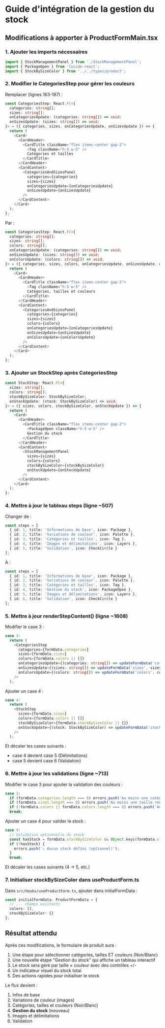 # Guide d'intégration de la gestion du stock

## Modifications à apporter à ProductFormMain.tsx

### 1. Ajouter les imports nécessaires

```typescript
import { StockManagementPanel } from './StockManagementPanel';
import { PackageOpen } from 'lucide-react';
import { StockBySizeColor } from '../../types/product';
```

### 2. Modifier le CategoriesStep pour gérer les couleurs

Remplacer (lignes 163-187) :

```typescript
const CategoriesStep: React.FC<{
  categories: string[];
  sizes: string[];
  onCategoriesUpdate: (categories: string[]) => void;
  onSizesUpdate: (sizes: string[]) => void;
}> = ({ categories, sizes, onCategoriesUpdate, onSizesUpdate }) => {
  return (
    <Card>
      <CardHeader>
        <CardTitle className="flex items-center gap-2">
          <Tag className="h-5 w-5" />
          Catégories et tailles
        </CardTitle>
      </CardHeader>
      <CardContent>
        <CategoriesAndSizesPanel
          categories={categories}
          sizes={sizes}
          onCategoriesUpdate={onCategoriesUpdate}
          onSizesUpdate={onSizesUpdate}
        />
      </CardContent>
    </Card>
  );
};
```

Par :

```typescript
const CategoriesStep: React.FC<{
  categories: string[];
  sizes: string[];
  colors: string[];
  onCategoriesUpdate: (categories: string[]) => void;
  onSizesUpdate: (sizes: string[]) => void;
  onColorsUpdate: (colors: string[]) => void;
}> = ({ categories, sizes, colors, onCategoriesUpdate, onSizesUpdate, onColorsUpdate }) => {
  return (
    <Card>
      <CardHeader>
        <CardTitle className="flex items-center gap-2">
          <Tag className="h-5 w-5" />
          Catégories, tailles et couleurs
        </CardTitle>
      </CardHeader>
      <CardContent>
        <CategoriesAndSizesPanel
          categories={categories}
          sizes={sizes}
          colors={colors}
          onCategoriesUpdate={onCategoriesUpdate}
          onSizesUpdate={onSizesUpdate}
          onColorsUpdate={onColorsUpdate}
        />
      </CardContent>
    </Card>
  );
};
```

### 3. Ajouter un StockStep après CategoriesStep

```typescript
const StockStep: React.FC<{
  sizes: string[];
  colors: string[];
  stockBySizeColor: StockBySizeColor;
  onStockUpdate: (stock: StockBySizeColor) => void;
}> = ({ sizes, colors, stockBySizeColor, onStockUpdate }) => {
  return (
    <Card>
      <CardHeader>
        <CardTitle className="flex items-center gap-2">
          <PackageOpen className="h-5 w-5" />
          Gestion du stock
        </CardTitle>
      </CardHeader>
      <CardContent>
        <StockManagementPanel
          sizes={sizes}
          colors={colors}
          stockBySizeColor={stockBySizeColor}
          onStockUpdate={onStockUpdate}
        />
      </CardContent>
    </Card>
  );
};
```

### 4. Mettre à jour le tableau steps (ligne ~507)

Changer de :
```typescript
const steps = [
  { id: 1, title: 'Informations de base', icon: Package },
  { id: 2, title: 'Variations de couleur', icon: Palette },
  { id: 3, title: 'Catégories et tailles', icon: Tag },
  { id: 4, title: 'Images et délimitations', icon: Layers },
  { id: 5, title: 'Validation', icon: CheckCircle }
];
```

À :
```typescript
const steps = [
  { id: 1, title: 'Informations de base', icon: Package },
  { id: 2, title: 'Variations de couleur', icon: Palette },
  { id: 3, title: 'Catégories et tailles', icon: Tag },
  { id: 4, title: 'Gestion du stock', icon: PackageOpen },
  { id: 5, title: 'Images et délimitations', icon: Layers },
  { id: 6, title: 'Validation', icon: CheckCircle }
];
```

### 5. Mettre à jour renderStepContent() (ligne ~1608)

Modifier le case 3 :
```typescript
case 3:
  return (
    <CategoriesStep
      categories={formData.categories}
      sizes={formData.sizes}
      colors={formData.colors || []}
      onCategoriesUpdate={(categories: string[]) => updateFormData('categories', categories)}
      onSizesUpdate={(sizes: string[]) => updateFormData('sizes', sizes)}
      onColorsUpdate={(colors: string[]) => updateFormData('colors', colors)}
    />
  );
```

Ajouter un case 4 :
```typescript
case 4:
  return (
    <StockStep
      sizes={formData.sizes}
      colors={formData.colors || []}
      stockBySizeColor={formData.stockBySizeColor || {}}
      onStockUpdate={(stock: StockBySizeColor) => updateFormData('stockBySizeColor', stock)}
    />
  );
```

Et décaler les cases suivants :
- case 4 devient case 5 (Délimitations)
- case 5 devient case 6 (Validation)

### 6. Mettre à jour les validations (ligne ~713)

Modifier le case 3 pour ajouter la validation des couleurs :
```typescript
case 3:
  if (formData.categories.length === 0) errors.push('Au moins une catégorie requise');
  if (formData.sizes.length === 0) errors.push('Au moins une taille requise');
  if (!formData.colors || formData.colors.length === 0) errors.push('Au moins une couleur requise');
  break;
```

Ajouter un case 4 pour valider le stock :
```typescript
case 4:
  // Validation optionnelle du stock
  const hasStock = formData.stockBySizeColor && Object.keys(formData.stockBySizeColor).length > 0;
  if (!hasStock) {
    errors.push('⚠️ Aucun stock défini (optionnel)');
  }
  break;
```

Et décaler les cases suivants (4 → 5, etc.)

### 7. Initialiser stockBySizeColor dans useProductForm.ts

Dans `src/hooks/useProductForm.ts`, ajouter dans initialFormData :
```typescript
const initialFormData: ProductFormData = {
  // ... champs existants
  colors: [],
  stockBySizeColor: {}
};
```

## Résultat attendu

Après ces modifications, le formulaire de produit aura :
1. Une étape pour sélectionner catégories, tailles ET couleurs (Noir/Blanc)
2. Une nouvelle étape "Gestion du stock" qui affiche un tableau interactif
3. Le stock sera géré par taille × couleur avec des contrôles +/-
4. Un indicateur visuel du stock total
5. Des actions rapides pour initialiser le stock

Le flux devient :
1. Infos de base
2. Variations de couleur (images)
3. Catégories, tailles et couleurs (Noir/Blanc)
4. **Gestion du stock** (nouveau)
5. Images et délimitations
6. Validation
